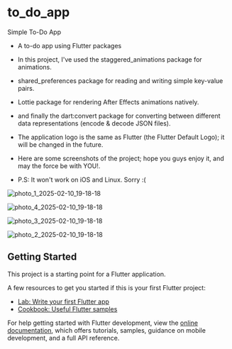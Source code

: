 # to_do_app

Simple To-Do App

- A to-do app using Flutter packages

- In this project, I've used the staggered_animations package for animations.

- shared_preferences package for reading and writing simple key-value pairs.

- Lottie package for rendering After Effects animations natively.

- and finally the dart:convert package for converting between different data representations (encode & decode JSON files).

- The application logo is the same as Flutter (the Flutter Default Logo); it will be changed in the future.

- Here are some screenshots of the project; hope you guys enjoy it, and may the force be with YOU!.

- P.S: It won't work on iOS and Linux. Sorry :(

![photo_1_2025-02-10_19-18-18](https://github.com/user-attachments/assets/cbd7b24e-3fb4-4c8c-8f54-8a63219691b3)



![photo_4_2025-02-10_19-18-18](https://github.com/user-attachments/assets/1d871c1b-1d11-41a0-a1ef-1fc11f37d6c5)



![photo_3_2025-02-10_19-18-18](https://github.com/user-attachments/assets/fadbcb64-cb0e-46e6-a8d9-f9342c3eaf47)



![photo_2_2025-02-10_19-18-18](https://github.com/user-attachments/assets/f4dbc0e1-8eef-43a1-8477-de219c257ac6)




## Getting Started

This project is a starting point for a Flutter application.

A few resources to get you started if this is your first Flutter project:

- [Lab: Write your first Flutter app](https://docs.flutter.dev/get-started/codelab)
- [Cookbook: Useful Flutter samples](https://docs.flutter.dev/cookbook)

For help getting started with Flutter development, view the
[online documentation](https://docs.flutter.dev/), which offers tutorials,
samples, guidance on mobile development, and a full API reference.
